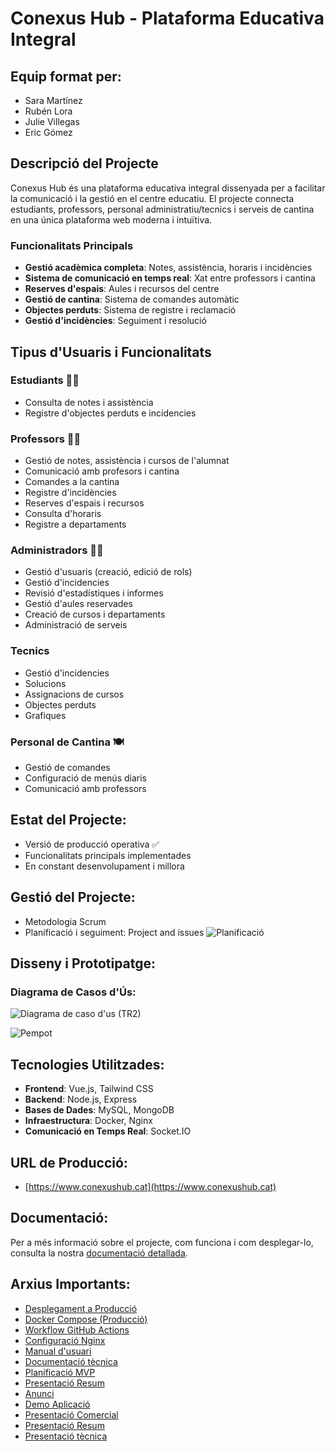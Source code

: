 # Conexus Hub - Plataforma Educativa Integral

## Equip format per:
* Sara Martínez
* Rubén Lora 
* Julie Villegas
* Eric Gómez

## Descripció del Projecte

Conexus Hub és una plataforma educativa integral dissenyada per a facilitar la comunicació i la gestió en el centre educatiu. El projecte connecta estudiants, professors, personal administratiu/tecnics i serveis de cantina en una única plataforma web moderna i intuïtiva.

### Funcionalitats Principals

- **Gestió acadèmica completa**: Notes, assistència, horaris i incidències
- **Sistema de comunicació en temps real**: Xat entre professors i cantina
- **Reserves d'espais**: Aules i recursos del centre
- **Gestió de cantina**: Sistema de comandes automàtic
- **Objectes perduts**: Sistema de registre i reclamació
- **Gestió d'incidències**: Seguiment i resolució

## Tipus d'Usuaris i Funcionalitats

### Estudiants 👨‍🎓
- Consulta de notes i assistència
- Registre d'objectes perduts e incidencies

### Professors 👩‍🏫
- Gestió de notes, assistència i cursos de l'alumnat
- Comunicació amb profesors i cantina
- Comandes a la cantina
- Registre d'incidències
- Reserves d'espais i recursos
- Consulta d'horaris
- Registre a departaments

### Administradors 👨‍💼
- Gestió d'usuaris (creació, edició de rols)
- Gestió d'incidencies
- Revisió d'estadístiques i informes
- Gestió d'aules reservades
- Creació de cursos i departaments
- Administració de serveis 

### Tecnics
- Gestió d'incidencies
- Solucions
- Assignacions de cursos
- Objectes perduts
- Grafiques

### Personal de Cantina 🍽️
- Gestió de comandes
- Configuració de menús diaris
- Comunicació amb professors

## Estat del Projecte:
* Versió de producció operativa ✅
* Funcionalitats principals implementades
* En constant desenvolupament i millora

## Gestió del Projecte:
* Metodologia Scrum
* Planificació i seguiment: Project and issues ![Planificació](https://github.com/orgs/inspedralbes/projects/25/views/2)

## Disseny i Prototipatge:

### Diagrama de Casos d'Ús:
![Diagrama de caso d'us (TR2)](https://github.com/user-attachments/assets/3ef4f6bf-aa79-4d59-bde6-243317a8486d)

![Pempot]()

## Tecnologies Utilitzades:
- **Frontend**: Vue.js, Tailwind CSS
- **Backend**: Node.js, Express
- **Bases de Dades**: MySQL, MongoDB
- **Infraestructura**: Docker, Nginx
- **Comunicació en Temps Real**: Socket.IO

## URL de Producció:
* [https://www.conexushub.cat](https://www.conexushub.cat)

## Documentació:
Per a més informació sobre el projecte, com funciona i com desplegar-lo, consulta la nostra [documentació detallada](./doc/producció/README.md).

## Arxius Importants:
- [Desplegament a Producció](./doc/producció/README.md)
- [Docker Compose (Producció)](./docker-compose.prod.yml)
- [Workflow GitHub Actions](./github/workflows/deploy-production.yml)
- [Configuració Nginx](./front-vue/nginx/default.conf)
- [Manual d'usuari](./doc/Manual_usuari_2425_G01Projecte_ConexusHub.pdf)
- [Documentació tècnica](./doc/Documentació_tècnica_2425_G01Projecte_ConexusHub.pdf)
- [Planificació MVP](./doc/Planificació_2425_G01Projecte_ConexusHub.pdf)
- [Presentació Resum](./doc/resum_2425_G01Projecte_ConexusHub.pdf)
- [Anunci](./doc/pitch_2425_G01Projecte_ConexusHub.mp4)
- [Demo Aplicació](https://drive.google.com/file/d/1dAqiaAddNpj962TAEKKMnRmBkiB0QEml/view?usp=sharing)
- [Presentació Comercial](./doc/comercial_2425_G01Projecte_ConexusHub.pdf)
- [Presentació Resum](./doc/resum_2425_G01Projecte_ConexusHub-1-1.pdf)
- [Presentació tècnica](./doc/tecnica_2425_G01Projecte_ConexusHub.pdf)

